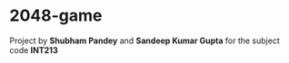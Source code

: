 # 2048-game

Project by **Shubham Pandey** and **Sandeep Kumar Gupta** for the subject code **INT213**
